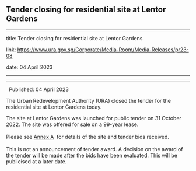 ## Tender closing for residential site at Lentor Gardens
---
title: Tender closing for residential site at Lentor Gardens

link: https://www.ura.gov.sg/Corporate/Media-Room/Media-Releases/pr23-08

date: 04 April 2023

---

-----------------------------------------------------

  Published: 04 April 2023

The Urban Redevelopment Authority (URA) closed the tender for the residential site at Lentor Gardens today.

The site at Lentor Gardens was launched for public tender on 31 October 2022. The site was offered for sale on a 99-year lease.   
   
Please see [Annex A](https://www.ura.gov.sg/-/media/Corporate/Media-Room/2023/Apr/pr23-08a.pdf)  for details of the site and tender bids received.   
   
This is not an announcement of tender award. A decision on the award of the tender will be made after the bids have been evaluated. This will be publicised at a later date.